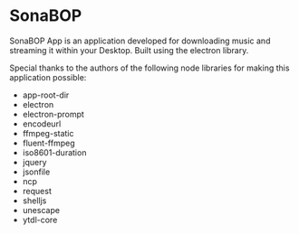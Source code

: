 # SonaBOP

SonaBOP App is an application developed for downloading music and streaming it within your Desktop. Built using the electron library.


Special thanks to the authors of the following node libraries for making this application possible:


* app-root-dir
* electron
* electron-prompt
* encodeurl
* ffmpeg-static 
* fluent-ffmpeg
* iso8601-duration
* jquery
* jsonfile
* ncp
* request
* shelljs
* unescape
* ytdl-core